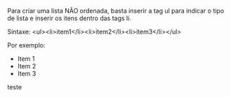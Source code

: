 Para criar uma lista NÃO ordenada, basta inserir a tag ul para indicar o tipo de lista e inserir os itens dentro das tags li.

Sintaxe: \<ul\>\<li\>item1\<\/li\>\<li\>item2\<\/li\>\<li\>item3\<\/li\>\<\/ul\>

Por exemplo: <ul><li>Item 1</li><li>Item 2</li><li>Item 3</li></ul>

teste